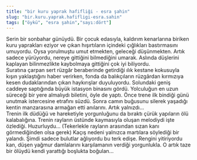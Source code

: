 ```yaml
---
title: "bir kuru yaprak hafifliği - esra şahin"
slug: "bir.kuru.yaprak.hafifligi-esra.sahin"
tags: ["öykü", "esra şahin","sayı:dört"]
---
```

Serin bir sonbahar günüydü. Bir çocuk edasıyla, kaldırım kenarlarına
biriken kuru yaprakları eziyor ve çıkan hışırtıların içindeki çığlıkları
bastırmasını umuyordu. Oysa yorulmuştu umut etmekten, geleceği
düşünmekten. Artık sadece yürüyordu, nereye gittiğini bilmediğini
umarak. Aslında düşlerini kaplayan bilinmezlikte kaybolmaya gittiğini
çok iyi biliyordu.\
Suratına çarpan sert rüzgâr beraberinde getirdiği ılık kestane kokusuyla
kışın yaklaştığını haber verirken, fonda da balıkçıların rüzgârdan
kırmızıya kesen dudaklarından çıkan haykırışlar duyuluyordu. Solundaki
geniş caddeye saptığında büyük istasyon binasını gördü. Yolculuğun en
uzun süreceği bir yere almalıydı biletini, öyle de yaptı. Önce trene ilk
bindiği günü unutmak istercesine etrafını süzdü. Sonra camın buğusunu
silerek yaşadığı kentin manzarasına armağan etti anılarını. Artık
yalnızdı...\
Trenin ilk düdüğü ve hareketiyle yorgunluğunu da bıraktı çürük yapıların
ölü kalabalığına. Trenin rayların üstünde kaymasıyla oluşan melodiydi
işte özlediği. Huzurluydu... (Tekerlekle rayların arasından sızan kanı
görmediğinden olsa gerek) Kaçış nedeni yalnızca martılara söylediği bir
yalandı. Şimdi sadece bulutlar ağlıyordu bu terk edişe. Rengini
yitiriyordu kan, düşen yağmur damlalarını karşılamanın verdiği
yorgunlukla. O artık taze bir ölüydü kendi yarattığı boşlukta boğulan...
